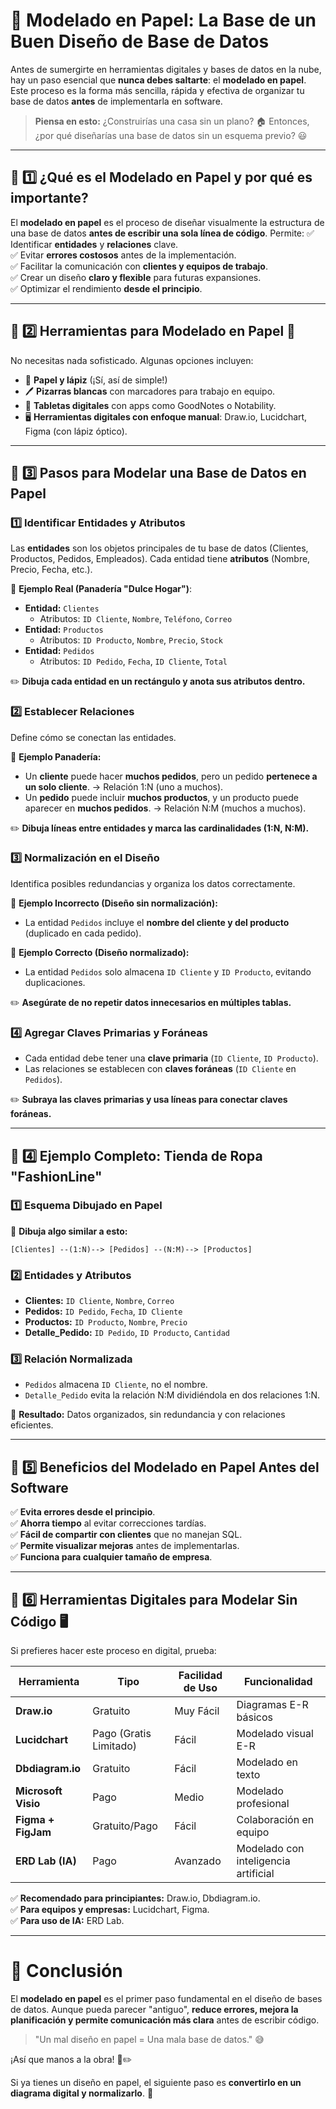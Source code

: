 # 📌 Modelado en Papel: La Base de un Buen Diseño de Base de Datos

Antes de sumergirte en herramientas digitales y bases de datos en la nube, hay un paso esencial que **nunca debes saltarte**: el **modelado en papel**. Este proceso es la forma más sencilla, rápida y efectiva de organizar tu base de datos **antes** de implementarla en software.

> **Piensa en esto:** ¿Construirías una casa sin un plano? 🏠 Entonces, ¿por qué diseñarías una base de datos sin un esquema previo? 😃

---

## 📌 1️⃣ ¿Qué es el Modelado en Papel y por qué es importante?

El **modelado en papel** es el proceso de diseñar visualmente la estructura de una base de datos **antes de escribir una sola línea de código**. Permite:
✅ Identificar **entidades** y **relaciones** clave.  
✅ Evitar **errores costosos** antes de la implementación.  
✅ Facilitar la comunicación con **clientes y equipos de trabajo**.  
✅ Crear un diseño **claro y flexible** para futuras expansiones.  
✅ Optimizar el rendimiento **desde el principio**.

---

## 📌 2️⃣ Herramientas para Modelado en Papel 📝

No necesitas nada sofisticado. Algunas opciones incluyen:
- 📄 **Papel y lápiz** (¡Sí, así de simple!)
- 🖊 **Pizarras blancas** con marcadores para trabajo en equipo.
- 📱 **Tabletas digitales** con apps como GoodNotes o Notability.
- 🖥 **Herramientas digitales con enfoque manual**: Draw.io, Lucidchart, Figma (con lápiz óptico).

---

## 📌 3️⃣ Pasos para Modelar una Base de Datos en Papel

### **1️⃣ Identificar Entidades y Atributos**
Las **entidades** son los objetos principales de tu base de datos (Clientes, Productos, Pedidos, Empleados). Cada entidad tiene **atributos** (Nombre, Precio, Fecha, etc.).

🔹 **Ejemplo Real (Panadería "Dulce Hogar")**:
- **Entidad:** `Clientes`
  - Atributos: `ID Cliente`, `Nombre`, `Teléfono`, `Correo`
- **Entidad:** `Productos`
  - Atributos: `ID Producto`, `Nombre`, `Precio`, `Stock`
- **Entidad:** `Pedidos`
  - Atributos: `ID Pedido`, `Fecha`, `ID Cliente`, `Total`

✏️ **Dibuja cada entidad en un rectángulo y anota sus atributos dentro.**

### **2️⃣ Establecer Relaciones**
Define cómo se conectan las entidades.

🔹 **Ejemplo Panadería:**
- Un **cliente** puede hacer **muchos pedidos**, pero un pedido **pertenece a un solo cliente**. → Relación 1:N (uno a muchos).
- Un **pedido** puede incluir **muchos productos**, y un producto puede aparecer en **muchos pedidos**. → Relación N:M (muchos a muchos).

✏️ **Dibuja líneas entre entidades y marca las cardinalidades (1:N, N:M).**

### **3️⃣ Normalización en el Diseño**
Identifica posibles redundancias y organiza los datos correctamente.

🔹 **Ejemplo Incorrecto (Diseño sin normalización):**
- La entidad `Pedidos` incluye el **nombre del cliente y del producto** (duplicado en cada pedido).

🔹 **Ejemplo Correcto (Diseño normalizado):**
- La entidad `Pedidos` solo almacena `ID Cliente` y `ID Producto`, evitando duplicaciones.

✏️ **Asegúrate de no repetir datos innecesarios en múltiples tablas.**

### **4️⃣ Agregar Claves Primarias y Foráneas**
- Cada entidad debe tener una **clave primaria** (`ID Cliente`, `ID Producto`).
- Las relaciones se establecen con **claves foráneas** (`ID Cliente` en `Pedidos`).

✏️ **Subraya las claves primarias y usa líneas para conectar claves foráneas.**

---

## 📌 4️⃣ Ejemplo Completo: Tienda de Ropa "FashionLine"

### **1️⃣ Esquema Dibujado en Papel**
📄 **Dibuja algo similar a esto:**
```
[Clientes] --(1:N)--> [Pedidos] --(N:M)--> [Productos]
```

### **2️⃣ Entidades y Atributos**
- **Clientes:** `ID Cliente`, `Nombre`, `Correo`
- **Pedidos:** `ID Pedido`, `Fecha`, `ID Cliente`
- **Productos:** `ID Producto`, `Nombre`, `Precio`
- **Detalle_Pedido:** `ID Pedido`, `ID Producto`, `Cantidad`

### **3️⃣ Relación Normalizada**
- `Pedidos` almacena `ID Cliente`, no el nombre.
- `Detalle_Pedido` evita la relación N:M dividiéndola en dos relaciones 1:N.

📌 **Resultado:** Datos organizados, sin redundancia y con relaciones eficientes.

---

## 📌 5️⃣ Beneficios del Modelado en Papel Antes del Software

✅ **Evita errores desde el principio**.  
✅ **Ahorra tiempo** al evitar correcciones tardías.  
✅ **Fácil de compartir con clientes** que no manejan SQL.  
✅ **Permite visualizar mejoras** antes de implementarlas.  
✅ **Funciona para cualquier tamaño de empresa**.

---

## 📌 6️⃣ Herramientas Digitales para Modelar Sin Código 🖥️
Si prefieres hacer este proceso en digital, prueba:

| Herramienta       | Tipo     | Facilidad de Uso | Funcionalidad |
|------------------|---------|-----------------|--------------|
| **Draw.io**      | Gratuito | Muy Fácil      | Diagramas E-R básicos |
| **Lucidchart**   | Pago (Gratis Limitado) | Fácil | Modelado visual E-R |
| **Dbdiagram.io** | Gratuito | Fácil          | Modelado en texto |
| **Microsoft Visio** | Pago   | Medio          | Modelado profesional |
| **Figma + FigJam** | Gratuito/Pago | Fácil | Colaboración en equipo |
| **ERD Lab (IA)** | Pago    | Avanzado       | Modelado con inteligencia artificial |

✅ **Recomendado para principiantes:** Draw.io, Dbdiagram.io.  
✅ **Para equipos y empresas:** Lucidchart, Figma.  
✅ **Para uso de IA:** ERD Lab.  

---

# **📌 Conclusión**

El **modelado en papel** es el primer paso fundamental en el diseño de bases de datos. Aunque pueda parecer "antiguo", **reduce errores, mejora la planificación y permite comunicación más clara** antes de escribir código.

> "Un mal diseño en papel = Una mala base de datos." 😅

¡Así que manos a la obra! 📝✏️

Si ya tienes un diseño en papel, el siguiente paso es **convertirlo en un diagrama digital y normalizarlo**. 🚀

